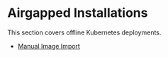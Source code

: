# Airgapped Installations

This section covers offline Kubernetes deployments.

- [Manual Image Import](manual-image-import.md)